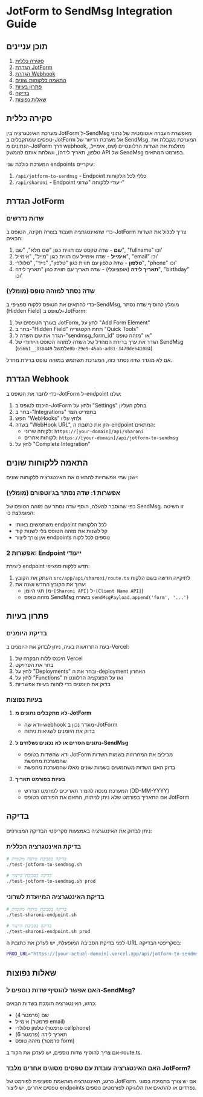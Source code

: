 # JotForm to SendMsg Integration Guide

## תוכן עניינים
1. [סקירה כללית](#סקירה-כללית)
2. [הגדרת JotForm](#הגדרת-jotform)
3. [הגדרת Webhook](#הגדרת-webhook)
4. [התאמה ללקוחות שונים](#התאמה-ללקוחות-שונים)
5. [פתרון בעיות](#פתרון-בעיות)
6. [בדיקה](#בדיקה)
7. [שאלות נפוצות](#שאלות-נפוצות)

## סקירה כללית

מערכת האינטגרציה בין JotForm ל-SendMsg מאפשרת העברה אוטומטית של נתוני טפסים שמתקבלים ב-JotForm אל מערכת הדיוור של SendMsg. המערכת מקבלת את הנתונים מ-JotForm דרך webhook, מחלצת את השדות הרלוונטיים (שם, אימייל, טלפון, תאריך לידה), ושולחת אותם לממשק API של SendMsg בפורמט המתאים.

המערכת כוללת שני endpoints עיקריים:
1. `/api/jotform-to-sendmsg` - Endpoint כללי לכל הלקוחות
2. `/api/sharoni` - Endpoint ייעודי ללקוחה "שרוני"

## הגדרת JotForm

### שדות נדרשים
כדי שהאינטגרציה תעבוד בצורה תקינה, הטופס ב-JotForm צריך לכלול את השדות הבאים:

1. **שם** - שדה טקסט עם תווית כגון "שם מלא", "שם", "fullname" וכו'
2. **אימייל** - שדה אימייל עם תווית כגון "מייל", "אימייל", "email" וכו'
3. **טלפון** - שדה טלפון עם תווית כגון "טלפון", "נייד", "סלולרי", "phone" וכו'
4. **תאריך לידה** (אופציונלי) - שדה תאריך עם תווית כגון "תאריך לידה", "birthday" וכו'

### שדה נסתר למזהה טופס (מומלץ)
כדי להתאים את הטופס ללקוח ספציפי ב-SendMsg, מומלץ להוסיף שדה נסתר (Hidden Field) לטופס ב-JotForm:

1. בעורך הטפסים של JotForm, לחץ על "Add Form Element"
2. בחר ב-"Hidden Field" תחת הקטגוריה "Quick Tools"
3. הגדר את שם השדה ל-"sendmsg_form_id" או "מזהה טופס"
4. הגדר את ערך ברירת המחדל של השדה למזהה הטופס הייחודי של SendMsg (למשל `338449__65661e0b-29e9-45ab-ad81-3470de641084`)

אם לא מוגדר שדה נסתר כזה, המערכת תשתמש במזהה טופס ברירת מחדל.

## הגדרת Webhook

כדי לחבר את הטופס ב-JotForm ל-endpoint שלנו:

1. היכנס לטופס ב-JotForm ולחץ על "Settings" בחלק העליון
2. בחר ב-"Integrations" בתפריט הצד
3. חפש "WebHooks" ולחץ עליו
4. בשדה "WebHook URL", הזן את כתובת ה-endpoint המתאים:
   - לקוחה שרוני: `https://[your-domain]/api/sharoni`
   - לקוחות אחרים: `https://[your-domain]/api/jotform-to-sendmsg`
5. לחץ על "Complete Integration"

## התאמה ללקוחות שונים

ישנן שתי אפשרויות להתאים את האינטגרציה ללקוחות שונים:

### אפשרות 1: שדה נסתר בג'וטפורם (מומלץ)
כפי שהוסבר למעלה, הוסף שדה נסתר עם מזהה הטופס של SendMsg. זו השיטה המומלצת כי:
- משתמשים באותו endpoint לכל הלקוחות
- קל לשנות את מזהה הטופס בלי לשנות קוד
- אין צורך ליצור endpoints נוספים לכל לקוח

### אפשרות 2: Endpoint ייעודי
ליצירת endpoint חדש ללקוח ספציפי:
1. העתק את הקובץ `src/app/api/sharoni/route.ts` לתיקייה חדשה בשם הלקוח
2. ערוך את הקובץ החדש ושנה את:
   - תגי היומן (מ-`[Sharoni API]` ל-`[Client Name API]`)
   - מזהה טופס SendMsg בשורה `sendMsgPayload.append('form', '...')`

## פתרון בעיות

### בדיקת היומנים
בעת התרחשות בעיה, ניתן לבדוק את היומנים ב-Vercel:
1. היכנס ללוח הבקרה של Vercel
2. בחר את הפרויקט
3. לחץ על "Deployments" ובחר את ה-deployment האחרון
4. לחץ על "Functions" ואז על הפונקציה הרלוונטית
5. בדוק את היומנים כדי לזהות בעיות אפשריות

### בעיות נפוצות

1. **לא מתקבלים נתונים מ-JotForm**
   - ודא שה-webhook מוגדר נכון ב-JotForm
   - בדוק את היומנים לשגיאות ניתוח
   
2. **נתונים חסרים או לא נכונים נשלחים ל-SendMsg**
   - ודא שהשדות בטופס JotForm מכילים את המחרוזות בשמות השדות שהמערכת מחפשת
   - בדוק האם השדות משתמשים בשמות שונים מאלו שהמערכת מחפשת

3. **בעיות בפורמט תאריך**
   - המערכת מנסה להמיר תאריכים לפורמט הנדרש (DD-MM-YYYY)
   - אם התאריך בפורמט שלא ניתן לניתוח, התאם את הפורמט בטופס JotForm

## בדיקה

ניתן לבדוק את האינטגרציה באמצעות סקריפטי הבדיקה המצורפים:

### בדיקת האינטגרציה הכללית
```bash
# בדיקה בסביבת פיתוח מקומית
./test-jotform-to-sendmsg.sh

# בדיקה בסביבת הייצור
./test-jotform-to-sendmsg.sh prod
```

### בדיקת האינטגרציה המיועדת לשרוני
```bash
# בדיקה בסביבת פיתוח מקומית
./test-sharoni-endpoint.sh

# בדיקה בסביבת הייצור
./test-sharoni-endpoint.sh prod
```

לפני בדיקת הסביבה המופעלת, יש לעדכן את כתובת ה-URL בסקריפטי הבדיקה:
```bash
PROD_URL="https://[your-actual-domain].vercel.app/api/jotform-to-sendmsg"
```

## שאלות נפוצות

### האם אפשר להוסיף שדות נוספים ל-SendMsg?
כרגע, האינטגרציה תומכת בשדות הבאים:
- שם (פרמטר 4)
- אימייל (פרמטר email)
- טלפון סלולרי (פרמטר cellphone)
- תאריך לידה (פרמטר 6)
- מזהה טופס (פרמטר form)

אם צריך להוסיף שדות נוספים, יש לעדכן את הקוד ב-route.ts.

### האם האינטגרציה עובדת עם טפסים מסוגים אחרים מלבד JotForm?
כרגע, האינטגרציה מותאמת ספציפית לפורמט של JotForm. אם יש צורך בתמיכה בסוגי טפסים אחרים, יש ליצור endpoints נפרדים או להתאים את הלוגיקה לפורמטים נוספים. 